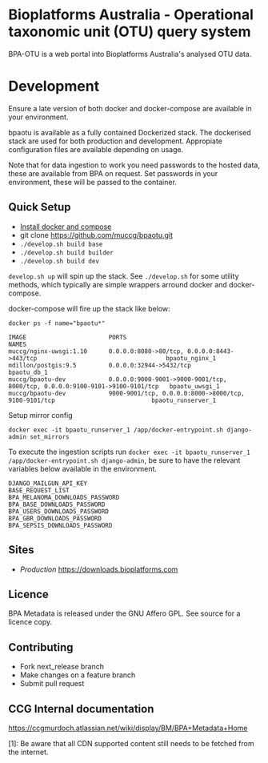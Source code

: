 # Bioplatforms Australia - Operational taxonomic unit (OTU) query system

BPA-OTU is a web portal into Bioplatforms Australia's analysed OTU data.

# Development
Ensure a late version of both docker and docker-compose are available in your environment.

bpaotu is available as a fully contained Dockerized stack. The dockerised stack are used for both production
and development. Appropiate configuration files are available depending on usage.

Note that for data ingestion to work you need passwords to the hosted data, these are available from BPA on request.
Set passwords in your environment, these will be passed to the container.

## Quick Setup

* [Install docker and compose](https://docs.docker.com/compose/install/)
* git clone https://github.com/muccg/bpaotu.git
* `./develop.sh build base`
* `./develop.sh build builder`
* `./develop.sh build dev`

`develop.sh up` will spin up the stack. See `./develop.sh` for some utility methods, which typically are simple 
wrappers arround docker and docker-compose.

docker-compose will fire up the stack like below:
```
docker ps -f name="bpaotu*"

IMAGE                       PORTS                                                                          NAMES
muccg/nginx-uwsgi:1.10      0.0.0.0:8080->80/tcp, 0.0.0.0:8443->443/tcp                                    bpaotu_nginx_1
mdillon/postgis:9.5         0.0.0.0:32944->5432/tcp                                                        bpaotu_db_1
muccg/bpaotu-dev            0.0.0.0:9000-9001->9000-9001/tcp, 8000/tcp, 0.0.0.0:9100-9101->9100-9101/tcp   bpaotu_uwsgi_1
muccg/bpaotu-dev            9000-9001/tcp, 0.0.0.0:8000->8000/tcp, 9100-9101/tcp                           bpaotu_runserver_1
```

Setup mirror config
```
docker exec -it bpaotu_runserver_1 /app/docker-entrypoint.sh django-admin set_mirrors
```

To execute the ingestion scripts run `docker exec -it bpaotu_runserver_1 /app/docker-entrypoint.sh django-admin`, be sure
to have the relevant variables below available in the environment. 

```
DJANGO_MAILGUN_API_KEY
BASE_REQUEST_LIST
BPA_MELANOMA_DOWNLOADS_PASSWORD
BPA_BASE_DOWNLOADS_PASSWORD
BPA_USERS_DOWNLOADS_PASSWORD
BPA_GBR_DOWNLOADS_PASSWORD
BPA_SEPSIS_DOWNLOADS_PASSWORD
```

## Sites
- *Production* https://downloads.bioplatforms.com

## Licence
BPA Metadata is released under the GNU Affero GPL. See source for a licence copy.

## Contributing
* Fork next_release branch
* Make changes on a feature branch
* Submit pull request

## CCG Internal documentation

https://ccgmurdoch.atlassian.net/wiki/display/BM/BPA+Metadata+Home

[1]: Be aware that all CDN supported content still needs to be fetched from the internet. 

